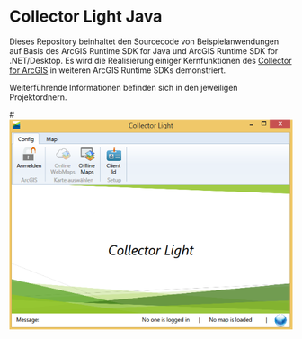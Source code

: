 # **Collector Light Java**

Dieses Repository beinhaltet den Sourcecode von Beispielanwendungen auf Basis des ArcGIS Runtime SDK for Java und ArcGIS Runtime SDK for .NET/Desktop. Es wird die Realisierung einiger Kernfunktionen des [Collector for ArcGIS](http://doc.arcgis.com/de/collector/ "") in weiteren ArcGIS Runtime SDKs demonstriert.

Weiterführende Informationen befinden sich in den jeweiligen Projektordnern.

#![Startcreen.png](DotNet/StartScreen.png "")
